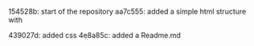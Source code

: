 154528b: start of the repository 
aa7c555: added a simple html structure with <p>
439027d: added css
4e8a85c: added a Readme.md
